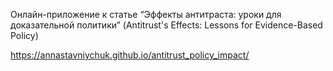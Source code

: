 Онлайн-приложение к статье “Эффекты антитраста: уроки для доказательной политики” (Antitrust's Effects: Lessons for Evidence-Based Policy)

https://annastavniychuk.github.io/antitrust_policy_impact/

